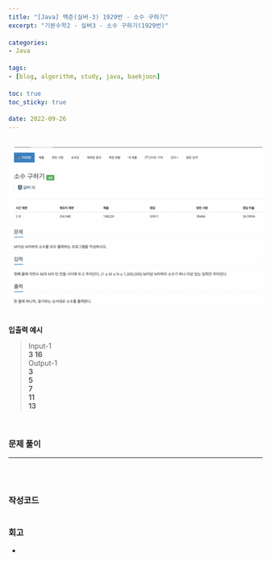 ```yaml
--- 
title: "[Java] 백준(실버-3) 1929번 - 소수 구하기" 
excerpt: "기본수학2 - 실버3 - 소수 구하기(1929번)" 

categories: 
- Java

tags: 
- [blog, algorithm, study, java, baekjoon]

toc: true
toc_sticky: true

date: 2022-09-26
--- 
```


<br>

<center><img src="/assets/images/baekjoon/1929.png"></center>

<br>

**입출력 예시**
> Input-1 <br>
**3 16** <br>
> Output-1 <br>
**3** <br>
**5** <br>
**7** <br>
**11** <br>
**13** <br>

<br>


### 문제 풀이
---

<br><br>

### 작성코드
```java

```

### 회고
- 
